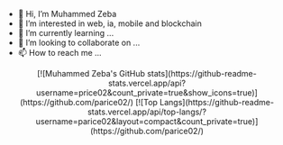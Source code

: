 - 👋 Hi, I’m Muhammed Zeba
- 👀 I’m interested in web, ia, mobile and blockchain
- 🌱 I’m currently learning ...
- 💞️ I’m looking to collaborate on ...
- 📫 How to reach me ...


<p align="center">
 [![Muhammed Zeba's GitHub stats](https://github-readme-stats.vercel.app/api?username=price02&count_private=true&show_icons=true)](https://github.com/parice02/)
 [![Top Langs](https://github-readme-stats.vercel.app/api/top-langs/?username=parice02&layout=compact&count_private=true)](https://github.com/parice02/)
</p>  

<!---
parice02/parice02 is a ✨ special ✨ repository because its `README.md` (this file) appears on your GitHub profile.
You can click the Preview link to take a look at your changes.
--->

